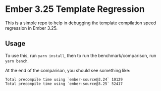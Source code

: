 # Ember 3.25 Template Regression

This is a simple repo to help in debugging the template compilation speed regression in Ember 3.25.

## Usage

To use this, run `yarn install`, then to run the benchmark/comparison, run `yarn bench`.

At the end of the comparison, you should see something like:

```
Total precompile time using `ember-source@3.24` 10129
Total precompile time using `ember-source@3.25` 52417
```
